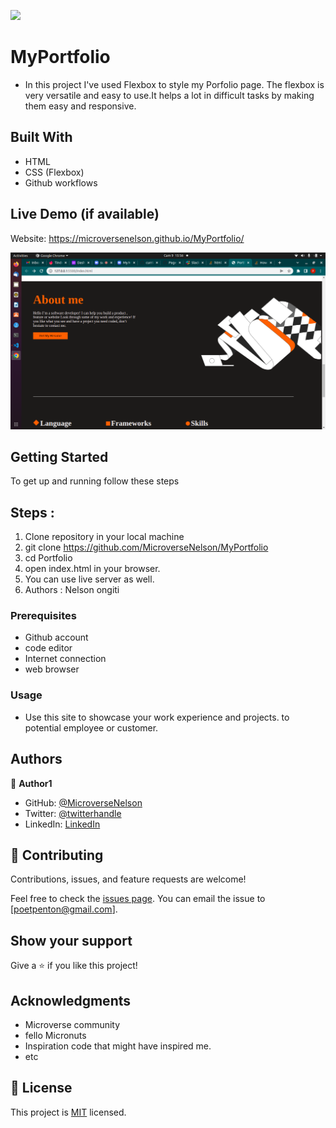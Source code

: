 ![](https://img.shields.io/badge/Microverse-blueviolet)

# MyPortfolio

 - In this project I've used Flexbox to style my Porfolio page. The flexbox is very versatile and easy to use.It helps a lot in difficult tasks by making them easy and responsive.


## Built With

 - HTML
 - CSS (Flexbox)
 - Github workflows

## Live Demo (if available)

  Website: https://microversenelson.github.io/MyPortfolio/

  ![alt text](./images/sshot.png)


## Getting Started

To get up and running follow these steps
## Steps :
 1) Clone repository in your local machine
2) git clone https://github.com/MicroverseNelson/MyPortfolio
3) cd Portfolio
4) open index.html in your browser.
5) You can use live server as well.
6) Authors : Nelson ongiti

### Prerequisites
 - Github account
 - code editor
 - Internet connection
 - web browser

### Usage
 - Use this site to showcase your work experience and projects. to potential employee or customer.

## Authors

👤 **Author1**

- GitHub: [@MicroverseNelson](https://github.com/MicroverseNelson)
- Twitter: [@twitterhandle](https://twitter.com/PentonPoet)
- LinkedIn: [LinkedIn](https://linkedin.com/in/linkedinhandle)

## 🤝 Contributing

Contributions, issues, and feature requests are welcome!

Feel free to check the [issues page](../../issues/).
You can email the issue to [poetpenton@gmail.com].

## Show your support

Give a ⭐️ if you like this project!

## Acknowledgments

- Microverse community
- fello Micronuts
- Inspiration code that might have inspired me.
- etc

## 📝 License

This project is [MIT](./MIT.md) licensed.